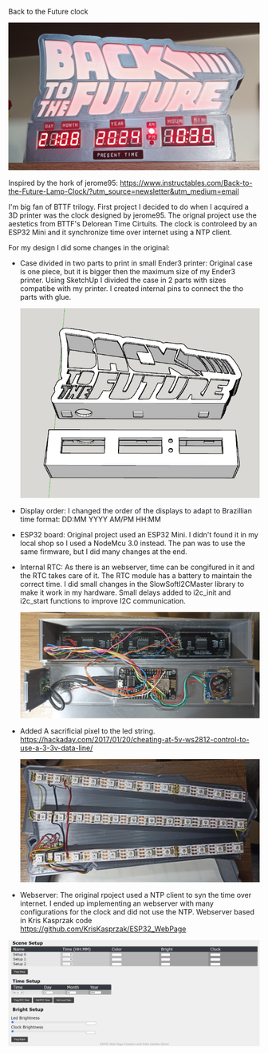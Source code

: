 Back to the Future clock 

  ![Alt text](images/front.jpg?raw=true "Title")

Inspired by the hork of jerome95: https://www.instructables.com/Back-to-the-Future-Lamp-Clock/?utm_source=newsletter&utm_medium=email

I'm big fan of BTTF trilogy. First project I decided to do when I acquired a 3D printer was the clock designed by jerome95. 
The orignal project use the aestetics from BTTF's Delorean Time Cirtuits. The clock is controleed by an ESP32 Mini and it synchronize time over internet using a NTP client.

For my design I did some changes in the original:

- Case divided in two parts to print in small Ender3 printer: Original case is one piece, but it is bigger then the maximum size of my Ender3 printer. Using SketchUp I divided the case in 2 parts with sizes compatibe with my printer. I created internal pins
  to connect the tho parts with glue.
  
  ![Alt text](images/divided.png?raw=true "Title")
  
- Display order: I changed the order of the displays to adapt to Brazillian time format: DD:MM YYYY AM/PM HH:MM
- ESP32 board: Original project used an ESP32 Mini. I didn't found it in my local shop so I used a NodeMcu 3.0 instead. The pan was to use the same firmware, but I did many changes at the end.
- Internal RTC: As there is an webserver, time can be congifured in it and the RTC takes care of it. The RTC module has a battery to maintain the correct time. I did small changes in the SlowSoftI2CMaster library to make it work in my hardware. Small delays added to i2c_init and i2c_start functions to improve I2C communication.

  ![Alt text](images/display_case.jpg?raw=true "Title")

- Added A sacrificial pixel to the led string. https://hackaday.com/2017/01/20/cheating-at-5v-ws2812-control-to-use-a-3-3v-data-line/

  ![Alt text](images/led_case.jpg?raw=true "Title")
  
- Webserver: The original rpoject used a NTP client to syn the time over internet. I ended up implementing an webserver with many configurations for the clock and did not use the NTP. Webserver based in Kris Kasprzak code https://github.com/KrisKasprzak/ESP32_WebPage 

![Alt text](images/webserver.png?raw=true "Title")
 

